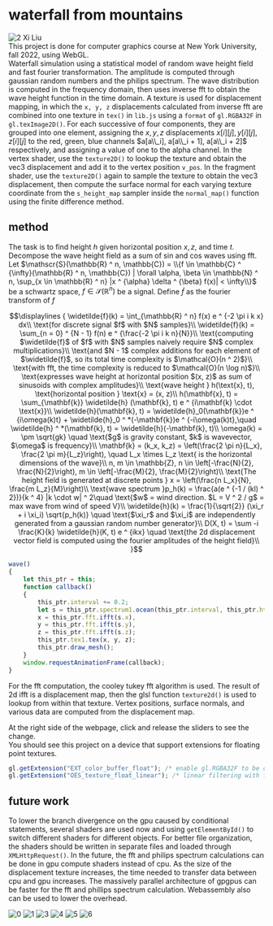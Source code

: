 # waterfall from mountains
![2](a/image/2.png)
Xi Liu<br>
This project is done for computer graphics course at New York University, fall 2022, using WebGL.<br>
Waterfall simulation using a statistical model of random wave height field and fast fourier transformation. The amplitude is computed through gaussian random numbers and the philips spectrum. The wave distribution is computed in the frequency domain, then uses inverse fft to obtain the wave height function in the time domain. A texture is used for displacement mapping, in which the ```x, y, z``` displacements calculated from inverse fft are combined into one texture in ```tex()``` in ```lib.js``` using a ```format``` of ```gl.RGBA32F``` in ```gl.texImage2D()```. For each successive of four components, they are grouped into one element, assigning the $x, y, z$ displacements $x[i][j], y[i][j], z[i][j]$ to the red, green, blue channels $a[a\\_i], a[a\\_i + 1], a[a\\_i + 2]$ respectively, and assigning a value of one to the alpha channel. In the vertex shader, use the ```texture2D()``` to lookup the texture and obtain the vec3 displacement and add it to the vertex position ```v_pos```. In the fragment shader, use the ```texture2D()``` again to sample the texture to obtain the vec3 displacement, then compute the surface normal for each varying texture coordinate from the ```s_height_map``` sampler inside the ```normal_map()``` function using the finite difference method.

## method
The task is to find height $h$ given horizontal position $x, z$, and time $t$.<br>
Decompose the wave height field as a sum of sin and cos waves using fft.<br>
Let $\mathscr{S}(\mathbb{R} ^ n, \mathbb{C}) = \\{f \in \mathbb{C} ^ {\infty}(\mathbb{R} ^ n, \mathbb{C}) | \forall \alpha, \beta \in \mathbb{N} ^ n, \sup_{x \in \mathbb{R} ^ n} |x ^ {\alpha} \delta ^ {\beta} f(x)| < \infty\\}$ be a schwartz space, $f \in \mathscr{S}(\mathbb{R} ^ n)$ be a signal. Define $\widetilde f$ as the fourier transform of $f$
```math
\displaylines
{
  \widetilde{f}(k) = \int_{\mathbb{R} ^ n} f(x) e ^ {-2 \pi i k x} dx\\
  \text{for discrete signal $f$ with $N$ samples}\\
  \widetilde{f}(k) = \sum_{n = 0} ^ {N - 1} f(n) e ^ {\frac{-2 \pi i k n}{N}}\\
  \text{computing $\widetilde{f}$ of $f$ with $N$ samples naively require $N$ complex multiplications}\\
  \text{and $N - 1$ complex additions for each element of $\widetilde{f}$, so its total time complexity is $\mathcal{O}(n ^ 2)$}\\
  \text{with fft, the time complexity is reduced to $\mathcal{O}(n \log n)$}\\
  \text{expresses wave height at horizontal position $(x, z)$ as sum of sinusoids with complex amplitudes}\\
  \text{wave height } h(\text{x}, t), \text{horizontal position } \text{x} = (x, z)\\
  h(\mathbf{x}, t) = \sum_{\mathbf{k}} \widetilde{h} (\mathbf{k}, t) e ^ {i\mathbf{k} \cdot \text{x}}\\
  \widetilde{h}(\mathbf{k}, t) = \widetilde{h}_0(\mathbf{k})e ^ {i\omega(k)t} + \widetilde{h}_0 ^ *(-\mathbf{k})e ^ {-i\omega(k)t},\quad \widetilde{h} ^ *(\mathbf{k}, t) = \widetilde{h}(-\mathbf{k}, t)\\
  \omega(k) = \pm \sqrt{gk} \quad \text{$g$ is gravity constant, $k$ is wavevector, $\omega$ is frequency}\\
  \mathbf{k} = (k_x, k_z) = \left(\frac{2 \pi n}{L_x}, \frac{2 \pi m}{L_z}\right), \quad L_x \times L_z \text{ is the horizontal dimensions of the wave}\\
  n, m \in \mathbb{Z}, n \in \left[-\frac{N}{2}, \frac{N}{2}\right), m \in \left[-\frac{M}{2}, \frac{M}{2}\right)\\
  \text{The height field is generated at discrete points } x = \left(\frac{n L_x}{N}, \frac{m L_z}{M}\right)\\
  \text{wave spectrum }p_h(k) = \frac{a(e ^ {-1 / (kl) ^ 2})}{k ^ 4} |k \cdot w| ^ 2\quad \text{$w$ = wind direction.
$L = V ^ 2 / g$ = max wave from wind of speed V}\\
  \widetilde{h}(k) = \frac{1}{\sqrt{2}} (\xi_r + i \xi_i) \sqrt{p_h(k)} \quad \text{$\xi_r$ and $\xi_i$ are independently generated from a gaussian
random number generator}\\
  D(X, t) = \sum -i \frac{K}{k} \widetilde{h}(K, t) e ^ {ikx} \quad \text{the 2d displacement vector field is computed using the fourier amplitudes of the height field}\\
}
```

```javascript
wave()
{
    let this_ptr = this;
    function callback()
    {
        this_ptr.interval += 0.2;
        let s = this_ptr.spectrum1.ocean(this_ptr.interval, this_ptr.htilde0, this_ptr.htilde1),
        x = this_ptr.fft.ifft(s.x),
        y = this_ptr.fft.ifft(s.y),
        z = this_ptr.fft.ifft(s.z);
        this_ptr.tex1.tex(x, y, z);
        this_ptr.draw_mesh();
    }
    window.requestAnimationFrame(callback);
}
```

For the fft computation, the cooley tukey fft algorithm is used.
The result of 2d ifft is a displacement map, then the glsl function ```texture2d()``` is used to lookup from within that texture. Vertex positions, surface normals, and various data are computed from the displacement map.

At the right side of the webpage, click and release the sliders to see the change.<br>
You should see this project on a device that support extensions for floating point textures.
```javascript
gl.getExtension("EXT_color_buffer_float"); /* enable gl.RGBA32F to be color renderable */
gl.getExtension("OES_texture_float_linear"); /* linear filtering with float pixel textures */
```

## future work
To lower the branch divergence on the gpu caused by conditional statements, several shaders are used now and using ```getElementById()``` to switch different shaders for different objects. For better file organization, the shaders should be written in separate files and loaded through ```XMLHttpRequest()```. In the future, the fft and philips spectrum calculations can be done in gpu compute shaders instead of cpu. As the size of the displacement texture increases, the time needed to transfer data between cpu and gpu increases. The massively parallel architecture of gpgpus can be faster for the fft and phillips spectrum calculation. Webassembly also can be used to lower the overhead.

![0](a/image/0.png)
![1](a/image/1.png)
![3](a/image/3.png)
![4](a/image/4.png)
![5](a/image/5.png)
![6](a/image/6.png)
